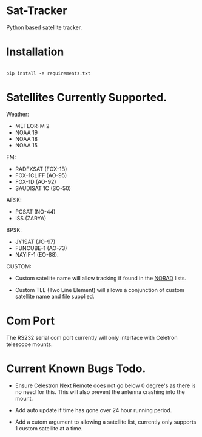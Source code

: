 # Sat-Tracker

Python based satellite tracker.


# Installation

```

pip install -e requirements.txt

```


# Satellites Currently Supported.

Weather:

* METEOR-M 2
* NOAA 19
* NOAA 18
* NOAA 15


FM:

* RADFXSAT (FOX-1B)
* FOX-1CLIFF (AO-95)
* FOX-1D (AO-92)
* SAUDISAT 1C (SO-50)

AFSK:

* PCSAT (NO-44)
* ISS (ZARYA)

BPSK:

* JY1SAT (JO-97)
* FUNCUBE-1 (AO-73)
* NAYIF-1 (EO-88).

CUSTOM:

* Custom satellite name will allow tracking if found in the [NORAD](https://www.celestrak.com/NORAD/elements/) lists.


* Custom TLE (Two Line Element) will allows a conjunction of custom satellite name and file supplied.

# Com Port

The RS232 serial com port currently will only interface with Celetron telescope mounts. 


# Current Known Bugs Todo.

* Ensure Celestron Next Remote does not go below 0 degree's as there is no need for this. This will also prevent the antenna crashing into the mount.

* Add auto update if time has gone over 24 hour running period.

* Add a cutom argument to allowing a satellite list, currently only supports 1 custom satellite at a time.


